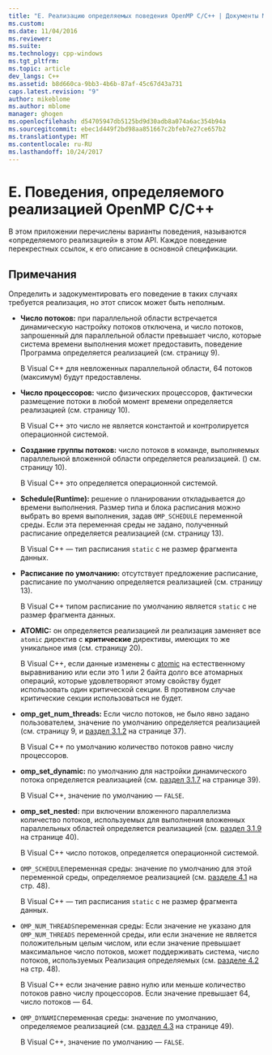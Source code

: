 ```yaml
---
title: "E. Реализацию определяемых поведения OpenMP C/C++ | Документы Microsoft"
ms.custom: 
ms.date: 11/04/2016
ms.reviewer: 
ms.suite: 
ms.technology: cpp-windows
ms.tgt_pltfrm: 
ms.topic: article
dev_langs: C++
ms.assetid: b8d660ca-9bb3-4b6b-87af-45c67d43a731
caps.latest.revision: "9"
author: mikeblome
ms.author: mblome
manager: ghogen
ms.openlocfilehash: d54705947db5125bd9d30adb8a074a6ac354b94a
ms.sourcegitcommit: ebec1d449f2bd98aa851667c2bfeb7e27ce657b2
ms.translationtype: MT
ms.contentlocale: ru-RU
ms.lasthandoff: 10/24/2017
---
```

# <a name="e-implementation-defined-behaviors-in-openmp-cc"></a>E. Поведения, определяемого реализацией OpenMP C/C++
В этом приложении перечислены варианты поведения, называются «определяемого реализацией» в этом API.  Каждое поведение перекрестных ссылок, к его описание в основной спецификации.  
  
## <a name="remarks"></a>Примечания  
 Определить и задокументировать его поведение в таких случаях требуется реализация, но этот список может быть неполным.  
  
-   **Число потоков:** при параллельной области встречается динамическую настройку потоков отключена, и число потоков, запрошенный для параллельной области превышает число, которые система времени выполнения может предоставить, поведение Программа определяется реализацией (см. страницу 9).  
  
     В Visual C++ для невложенных параллельной области, 64 потоков (максимум) будут предоставлены.  
  
-   **Число процессоров:** число физических процессоров, фактически размещение потоки в любой момент времени определяется реализацией (см. страницу 10).  
  
     В Visual C++ это число не является константой и контролируется операционной системой.  
  
-   **Создание группы потоков:** число потоков в команде, выполняемых параллельной вложенной области определяется реализацией. () см. страницу 10).  
  
     В Visual C++ это определяется операционной системой.  
  
-   **Schedule(Runtime):** решение о планировании откладывается до времени выполнения. Размер типа и блока расписания можно выбрать во время выполнения, задав `OMP_SCHEDULE` переменной среды. Если эта переменная среды не задано, полученный расписание определяется реализацией (см. страницу 13).  
  
     В Visual C++ — тип расписания `static` с не размер фрагмента данных.  
  
-   **Расписание по умолчанию:** отсутствует предложение расписание, расписание по умолчанию определяется реализацией (см. страницу 13).  
  
     В Visual C++ типом расписание по умолчанию является `static` с не размер фрагмента данных.  
  
-   **ATOMIC:** он определяется реализацией ли реализация заменяет все `atomic` директив с **критические** директивы, имеющих то же уникальное имя (см. страницу 20).  
  
     В Visual C++, если данные изменены с [atomic](../../parallel/openmp/reference/atomic.md) на естественному выравниванию или если это 1 или 2 байта долго все атомарных операций, которые удовлетворяют этому свойству будет использовать один критической секции. В противном случае критические секции использоваться не будет.  
  
-   **omp_get_num_threads:** Если число потоков, не было явно задано пользователем, значение по умолчанию определяется реализацией (см. страницу 9, и [раздел 3.1.2](../../parallel/openmp/3-1-2-omp-get-num-threads-function.md) на странице 37).  
  
     В Visual C++ по умолчанию количество потоков равно числу процессоров.  
  
-   **omp_set_dynamic:** по умолчанию для настройки динамического потока определяется реализацией (см. [раздел 3.1.7](../../parallel/openmp/3-1-7-omp-set-dynamic-function.md) на странице 39).  
  
     В Visual C++, значение по умолчанию — `FALSE`.  
  
-   **omp_set_nested:** при включении вложенного параллелизма количество потоков, используемых для выполнения вложенных параллельных областей определяется реализацией (см. [раздел 3.1.9](../../parallel/openmp/3-1-9-omp-set-nested-function.md) на странице 40).  
  
     В Visual C++ число потоков, определяется операционной системой.  
  
-   `OMP_SCHEDULE`переменная среды: значение по умолчанию для этой переменной среды, определяемое реализацией (см. [разделе 4.1](../../parallel/openmp/4-1-omp-schedule.md) на стр. 48).  
  
     В Visual C++ — тип расписания `static` с не размер фрагмента данных.  
  
-   `OMP_NUM_THREADS`переменная среды: Если значение не указано для `OMP_NUM_THREADS` переменной среды, или если значение не является положительным целым числом, или если значение превышает максимальное число потоков, может поддерживать система, число потоков, используемых Реализация определяемых (см. [разделе 4.2](../../parallel/openmp/4-2-omp-num-threads.md) на стр. 48).  
  
     В Visual C++ если значение равно нулю или меньше количество потоков равно числу процессоров.  Если значение превышает 64, число потоков — 64.  
  
-   `OMP_DYNAMIC`переменная среды: значение по умолчанию, определяемое реализацией (см. [раздел 4.3](../../parallel/openmp/4-3-omp-dynamic.md) на странице 49).  
  
     В Visual C++, значение по умолчанию — `FALSE`.
